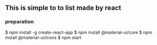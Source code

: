 ## This is simple to to list made by react

### preparation

$ npm install -g create-react-app
$ npm install @material-ui/core
$ npm install @material-ui/icons
$ npm start